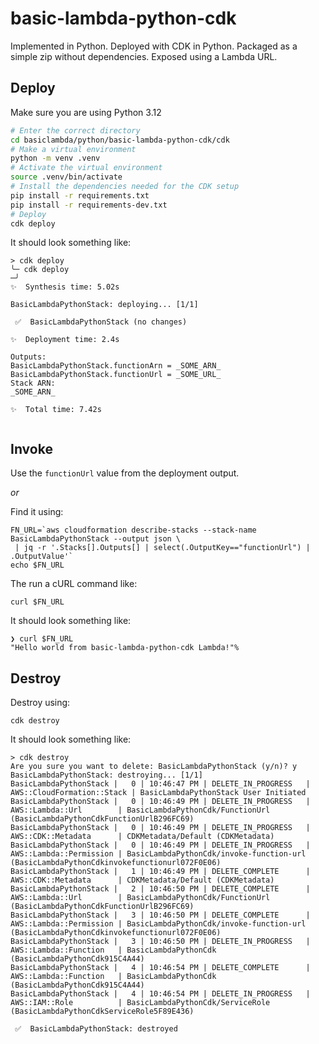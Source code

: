 # basic-lambda-python-cdk

Implemented in Python. Deployed with CDK in Python. Packaged as a simple zip without dependencies.
Exposed using a Lambda URL.

## Deploy

Make sure you are using Python 3.12

```sh 
# Enter the correct directory
cd basiclambda/python/basic-lambda-python-cdk/cdk
# Make a virtual environment
python -m venv .venv
# Activate the virtual environment
source .venv/bin/activate
# Install the dependencies needed for the CDK setup
pip install -r requirements.txt
pip install -r requirements-dev.txt
# Deploy
cdk deploy
```
It should look something like:

``` 
> cdk deploy
╰─ cdk deploy                                                                                                                                                                       ─╯
✨  Synthesis time: 5.02s

BasicLambdaPythonStack: deploying... [1/1]

 ✅  BasicLambdaPythonStack (no changes)

✨  Deployment time: 2.4s

Outputs:
BasicLambdaPythonStack.functionArn = _SOME_ARN_
BasicLambdaPythonStack.functionUrl = _SOME_URL_
Stack ARN:
_SOME_ARN_

✨  Total time: 7.42s


```


## Invoke

Use the `functionUrl` value from the deployment output.

_or_

Find it using:

```shell
FN_URL=`aws cloudformation describe-stacks --stack-name BasicLambdaPythonStack --output json \
 | jq -r '.Stacks[].Outputs[] | select(.OutputKey=="functionUrl") | .OutputValue'`
echo $FN_URL
```

The run a cURL command like:

```shell
curl $FN_URL
```
It should look something like:

```
❯ curl $FN_URL
"Hello world from basic-lambda-python-cdk Lambda!"%  
```

## Destroy

Destroy using:

```shell
cdk destroy
```

It should look something like:

```
> cdk destroy
Are you sure you want to delete: BasicLambdaPythonStack (y/n)? y
BasicLambdaPythonStack: destroying... [1/1]
BasicLambdaPythonStack |   0 | 10:46:47 PM | DELETE_IN_PROGRESS   | AWS::CloudFormation::Stack | BasicLambdaPythonStack User Initiated
BasicLambdaPythonStack |   0 | 10:46:49 PM | DELETE_IN_PROGRESS   | AWS::Lambda::Url        | BasicLambdaPythonCdk/FunctionUrl (BasicLambdaPythonCdkFunctionUrlB296FC69) 
BasicLambdaPythonStack |   0 | 10:46:49 PM | DELETE_IN_PROGRESS   | AWS::CDK::Metadata      | CDKMetadata/Default (CDKMetadata) 
BasicLambdaPythonStack |   0 | 10:46:49 PM | DELETE_IN_PROGRESS   | AWS::Lambda::Permission | BasicLambdaPythonCdk/invoke-function-url (BasicLambdaPythonCdkinvokefunctionurl072F0E06) 
BasicLambdaPythonStack |   1 | 10:46:49 PM | DELETE_COMPLETE      | AWS::CDK::Metadata      | CDKMetadata/Default (CDKMetadata) 
BasicLambdaPythonStack |   2 | 10:46:50 PM | DELETE_COMPLETE      | AWS::Lambda::Url        | BasicLambdaPythonCdk/FunctionUrl (BasicLambdaPythonCdkFunctionUrlB296FC69) 
BasicLambdaPythonStack |   3 | 10:46:50 PM | DELETE_COMPLETE      | AWS::Lambda::Permission | BasicLambdaPythonCdk/invoke-function-url (BasicLambdaPythonCdkinvokefunctionurl072F0E06) 
BasicLambdaPythonStack |   3 | 10:46:50 PM | DELETE_IN_PROGRESS   | AWS::Lambda::Function   | BasicLambdaPythonCdk (BasicLambdaPythonCdk915C4A44) 
BasicLambdaPythonStack |   4 | 10:46:54 PM | DELETE_COMPLETE      | AWS::Lambda::Function   | BasicLambdaPythonCdk (BasicLambdaPythonCdk915C4A44) 
BasicLambdaPythonStack |   4 | 10:46:54 PM | DELETE_IN_PROGRESS   | AWS::IAM::Role          | BasicLambdaPythonCdk/ServiceRole (BasicLambdaPythonCdkServiceRole5F89E436) 

 ✅  BasicLambdaPythonStack: destroyed

```
